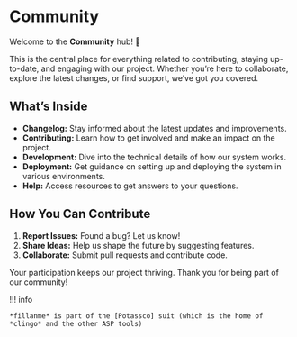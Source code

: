 # Community

Welcome to the **Community** hub! 🚀

This is the central place for everything related to contributing, staying
up-to-date, and engaging with our project. Whether you’re here to collaborate,
explore the latest changes, or find support, we’ve got you covered.

## What’s Inside

- **Changelog:** Stay informed about the latest updates and improvements.
- **Contributing:** Learn how to get involved and make an impact on the
  project.
- **Development:** Dive into the technical details of how our system works.
- **Deployment:** Get guidance on setting up and deploying the system in
  various environments.
- **Help:** Access resources to get answers to your questions.

## How You Can Contribute

1. **Report Issues:** Found a bug? Let us know!
1. **Share Ideas:** Help us shape the future by suggesting features.
1. **Collaborate:** Submit pull requests and contribute code.

Your participation keeps our project thriving. Thank you for being part of our
community!

!!! info

```
*fillanme* is part of the [Potassco] suit (which is the home of *clingo* and the other ASP tools)
```
